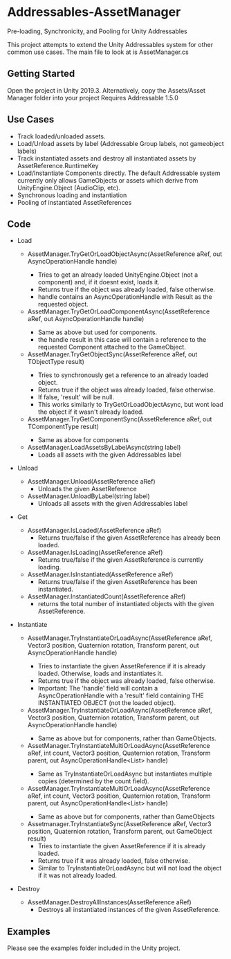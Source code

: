 # Addressables-AssetManager
Pre-loading, Synchronicity, and Pooling for Unity Addressables


This project attempts to extend the Unity Addressables system for other common use cases.
The main file to look at is AssetManager.cs

## Getting Started

Open the project in Unity 2019.3. Alternatively, copy the Assets/Asset Manager folder into your project
Requires Addressable 1.5.0

## Use Cases
* Track loaded/unloaded assets.
* Load/Unload assets by label (Addressable Group labels, not gameobject labels)
* Track instantiated assets and destroy all instantiated assets by AssetReference.RuntimeKey
* Load/Instantiate Components directly. The default Addressable system currently only allows GameObjects or assets which derive from UnityEngine.Object (AudioClip, etc).
* Synchronous loading and instantiation
* Pooling of instantiated AssetReferences


## Code

* Load
  * AssetManager.TryGetOrLoadObjectAsync<TObjectType>(AssetReference aRef, out AsyncOperationHandle<TObjectType> handle)
    * Tries to get an already loaded UnityEngine.Object (not a component) and, if it doesnt exist, loads it.
    * Returns true if the object was already loaded, false otherwise.
    * handle contains an AsyncOperationHandle with Result as the requested object.
  * AssetManager.TryGetOrLoadComponentAsync<TComponentType>(AssetReference aRef, out AsyncOperationHandle<TComponentType> handle)
    * Same as above but used for components.
    * the handle result in this case will contain a reference to the requested Component attached to the GameObject.
  * AssetManager.TryGetObjectSync<TObjectType>(AssetReference aRef, out TObjectType result)
    * Tries to synchronously get a reference to an already loaded object.
    * Returns true if the object was already loaded, false otherwise.
    * If false, 'result' will be null.
    * This works similarly to TryGetOrLoadObjectAsync, but wont load the object if it wasn't already loaded.
  * AssetManager.TryGetComponentSync<TComponentType>(AssetReference aRef, out TComponentType result)
    * Same as above for components
  * AssetManager.LoadAssetsByLabelAsync(string label)
    * Loads all assets with the given Addressables label
  
* Unload
  * AssetManager.Unload(AssetReference aRef)
    * Unloads the given AssetReference
  * AssetManager.UnloadByLabel(string label)
    * Unloads all assets with the given Addressables label
    
* Get
  * AssetManager.IsLoaded(AssetReference aRef)
    * Returns true/false if the given AssetReference has already been loaded.
  * AssetManager.IsLoading(AssetReference aRef)
    * Returns true/false if the given AssetReference is currently loading.
  * AssetManager.IsInstantiated(AssetReference aRef)
    * Returns true/false if the given AssetReference has been instantiated.
  * AssetManager.InstantiatedCount(AssetReference aRef)
    * returns the total number of instantiated objects with the given AssetReference.

* Instantiate
  * AssetManager.TryInstantiateOrLoadAsync(AssetReference aRef, Vector3 position, Quaternion rotation, Transform parent, out AsyncOperationHandle<GameObject> handle)
    * Tries to instantiate the given AssetReference if it is already loaded. Otherwise, loads and instantiates it.
    * Returns true if the object was already loaded, false otherwise.
    * Important: The 'handle' field will contain a AsyncOperationHandle with a 'result' field containing THE INSTANTIATED OBJECT (not the loaded object).
  * AssetManager.TryInstantiateOrLoadAsync<TComponentType>(AssetReference aRef, Vector3 position, Quaternion rotation, Transform parent, out AsyncOperationHandle<TComponentType> handle)
    * Same as above but for components, rather than GameObjects.
  * AssetManager.TryInstantiateMultiOrLoadAsync(AssetReference aRef, int count, Vector3 position, Quaternion rotation, Transform parent, out AsyncOperationHandle<List<GameObject>> handle)
    * Same as TryInstantiateOrLoadAsync but instantiates multiple copies (determined by the count field).
  * AssetManager.TryInstantiateMultiOrLoadAsync<TComponentType>(AssetReference aRef, int count, Vector3 position, Quaternion rotation, Transform parent, out AsyncOperationHandle<List<TComponentType>> handle)
    * Same as above but for components, rather than GameObjects
  * Assetmanager.TryInstantiateSync(AssetReference aRef, Vector3 position, Quaternion rotation, Transform parent, out GameObject result)
    * Tries to instantiate the given AssetReference if it is already loaded.
    * Returns true if it was already loaded, false otherwise.
    * Similar to TryInstantiateOrLoadAsync but will not load the object if it was not already loaded.

* Destroy
  * AssetManager.DestroyAllInstances(AssetReference aRef)
    * Destroys all instantiated instances of the given AssetReference.

## Examples
Please see the examples folder included in the Unity project.

